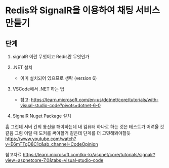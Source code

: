 # Redis와 SignalR을 이용하여 채팅 서비스 만들기

## 단계
1. signalR 이란 무엇이고 Redis란 무엇인가

2. .NET 설치 
   - 이미 설치되어 있으므로 생략 (version 6)

3. VSCode에서 .NET 하는 법
   - 참고: https://learn.microsoft.com/en-us/dotnet/core/tutorials/with-visual-studio-code?pivots=dotnet-6-0

4. SignalR Nuget Package 설치


흠 그런데 서버 간의 통신을 해야하는데 내 컴퓨터 하나로 하는 것은 테스트가 어려울 것 같음
그럼 이럴 때 도커를 써야할거 같은데 단계를 더 고민해봐야할듯
https://www.youtube.com/watch?v=E6mTTgD8C1c&ab_channel=CodeOpinion

참고자료
https://learn.microsoft.com/ko-kr/aspnet/core/tutorials/signalr?view=aspnetcore-7.0&tabs=visual-studio-code